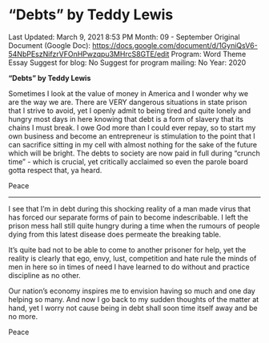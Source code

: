# “Debts” by Teddy Lewis

Last Updated: March 9, 2021 8:53 PM
Month: 09 - September
Original Document (Google Doc): https://docs.google.com/document/d/1GyniQsV6-54NbPEszNifzrVFOnHPwzqpu3MHrcS8GTE/edit
Program: Word Theme Essay
Suggest for blog: No
Suggest for program mailing: No
Year: 2020

**“Debts” by Teddy Lewis**

Sometimes I look at the value of money in America and I wonder why we are the way we are. There are VERY dangerous situations in state prison that I strive to avoid, yet I openly admit to being tired and quite lonely and hungry most days in here knowing that debt is a form of slavery that its chains I must break. I owe God more than I could ever repay, so to start my own business and become an entrepreneur is stimulation to the point that I can sacrifice sitting in my cell with almost nothing for the sake of the future which will be bright. The debts to society are now paid in full during “crunch time” - which is crucial, yet critically acclaimed so even the parole board gotta respect that, ya heard.

Peace

---

I see that I’m in debt during this shocking reality of a man made virus that has forced our separate forms of pain to become indescribable. I left the prison mess hall still quite hungry during a time when the rumours of people dying from this latest disease does permeate the breaking table.

It’s quite bad not to be able to come to another prisoner for help, yet the reality is clearly that ego, envy, lust, competition and hate rule the minds of men in here so in times of need I have learned to do without and practice discipline as no other.

Our nation’s economy inspires me to envision having so much and one day helping so many. And now I go back to my sudden thoughts of the matter at hand, yet I worry not cause being in debt shall soon time itself away and be no more.

Peace